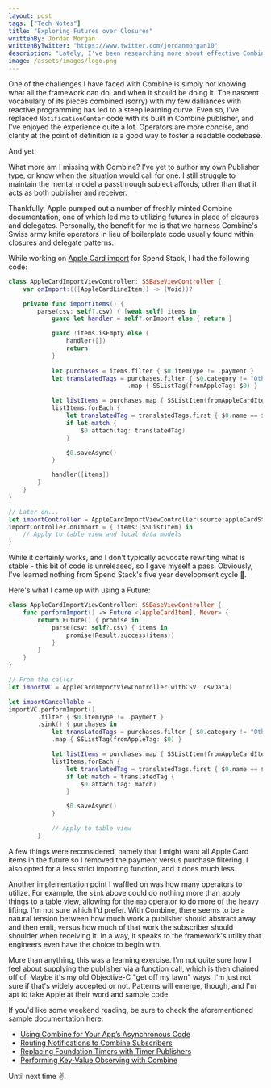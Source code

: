 ```yaml
---
layout: post
tags: ["Tech Notes"]
title: "Exploring Futures over Closures"
writtenBy: Jordan Morgan
writtenByTwitter: "https://www.twitter.com/jordanmorgan10"
description: "Lately, I've been researching more about effective Combine techniques. Today, I start in on utilizing Futures."
image: /assets/images/logo.png
---
```


One of the challenges I have faced with Combine is simply not knowing what all the framework can do, and when it should be doing it. The nascent vocabulary of its pieces combined (sorry) with my few dalliances with reactive programming has led to a steep learning curve. Even so, I've replaced `NotificationCenter` code with its built in Combine publisher, and I've enjoyed the experience quite a lot. Operators are more concise, and clarity at the point of definition is a good way to foster a readable codebase.

And yet.

What more am I missing with Combine? I've yet to author my own Publisher type, or know when the situation would call for one. I still struggle to maintain the mental model a passthrough subject affords, other than that it acts as both publisher and receiver. 

Thankfully, Apple pumped out a number of freshly minted Combine documentation, one of which led me to utilizing futures in place of closures and delegates. Personally, the benefit for me is that we harness Combine's Swiss army knife operators in lieu of boilerplate code usually found within closures and delegate patterns.

While working on [Apple Card import](https://twitter.com/JordanMorgan10/status/1250532684641775623?s=20) for Spend Stack, I had the following code:

```swift
class AppleCardImportViewController: SSBaseViewController {
    var onImport:(([AppleCardLineItem]) -> (Void))?

    private func importItems() {
        parse(csv: self?.csv) { [weak self] items in 
            guard let handler = self?.onImport else { return }

            guard !items.isEmpty else { 
                handler([])
                return 
            }
    
            let purchases = items.filter { $0.itemType != .payment }
            let translatedTags = purchases.filter { $0.category != "Other" }
                                 .map { SSListTag(fromAppleTag: $0) }

            let listItems = purchases.map { SSListItem(fromAppleCardItem: $0) }
            listItems.forEach { 
                let translatedTag = translatedTags.first { $0.name == $0.tag.name }
                if let match {
                    $0.attach(tag: translatedTag)
                }

                $0.saveAsync()
            }

            handler([items])
        }
    }
}

// Later on...
let importController = AppleCardImportViewController(source:appleCardStatement)
importController.onImport = { items:[SSListItem] in 
    // Apply to table view and local data models
}
```
While it certainly works, and I don't typically advocate rewriting what is stable - this bit of code is unreleased, so I gave myself a pass. Obviously, I've learned nothing from Spend Stack's five year development cycle 🤠. 

Here's what I came up with using a Future:

```swift
class AppleCardImportViewController: SSBaseViewController {
    func performImport() -> Future <[AppleCardItem], Never> {
        return Future() { promise in
            parse(csv: self?.csv) { items in
                promise(Result.success(items))
            }
        }
    }
}

// From the caller
let importVC = AppleCardImportViewController(withCSV: csvData)

let importCancellable = 
importVC.performImport()
        .filter { $0.itemType != .payment }
        .sink() { purchases in 
            let translatedTags = purchases.filter { $0.category != "Other" }
            .map { SSListTag(fromAppleTag: $0) }

            let listItems = purchases.map { SSListItem(fromAppleCardItem: $0) }
            listItems.forEach { 
                let translatedTag = translatedTags.first { $0.name == $0.tag.name }
                if let match = translatedTag {
                    $0.attach(tag: match)
                }

                $0.saveAsync()
            }

            // Apply to table view
        }
```
A few things were reconsidered, namely that I might want all Apple Card items in the future so I removed the payment versus purchase filtering. I also opted for a less strict importing function, and it does much less. 

Another implementation point I waffled on was how many operators to utilize. For example, the `sink` above could do nothing more than apply things to a table view, allowing for the `map` operator to do more of the heavy lifting. I'm not sure which I'd prefer. With Combine, there seems to be a natural tension between how much work a publisher should abstract away and then emit, versus how much of that work the subscriber should shoulder when receiving it. In a way, it speaks to the framework's utility that engineers even have the choice to begin with.

More than anything, this was a learning exercise. I'm not quite sure how I feel about supplying the publisher via a function call, which is then chained off of. Maybe it's my old Objective-C "get off my lawn" ways, I'm just not sure if that's widely accepted or not. Patterns will emerge, though, and I'm apt to take Apple at their word and sample code.

If you'd like some weekend reading, be sure to check the aforementioned sample documentation here:

- [Using Combine for Your App’s Asynchronous Code](https://developer.apple.com/documentation/combine/using_combine_for_your_app_s_asynchronous_code)
- [Routing Notifications to Combine Subscribers](https://developer.apple.com/documentation/combine/routing_notifications_to_combine_subscribers)
- [Replacing Foundation Timers with Timer Publishers](https://developer.apple.com/documentation/combine/replacing_foundation_timers_with_timer_publishers)
- [Performing Key-Value Observing with Combine](https://developer.apple.com/documentation/combine/performing_key-value_observing_with_combine)


Until next time ✌️.